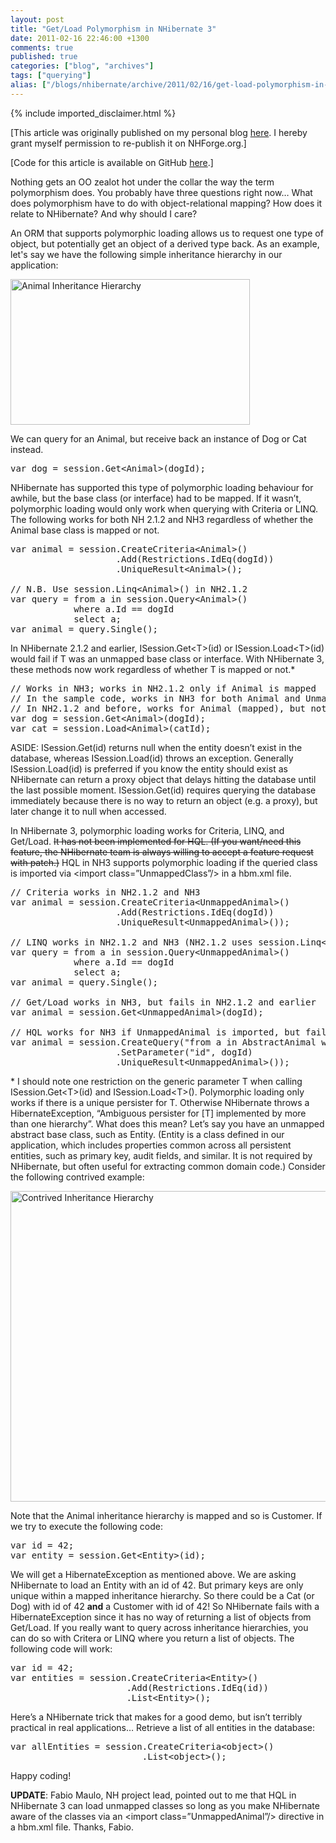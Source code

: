 ```yaml
---
layout: post
title: "Get/Load Polymorphism in NHibernate 3"
date: 2011-02-16 22:46:00 +1300
comments: true
published: true
categories: ["blog", "archives"]
tags: ["querying"]
alias: ["/blogs/nhibernate/archive/2011/02/16/get-load-polymorphism-in-nhibernate-3.aspx"]
---
```

<!-- more -->
{% include imported_disclaimer.html %}
<p>[This article was originally published on my personal blog <a href="http://jameskovacs.com/2011/02/16/getload-polymorphism-in-nhibernate-3/">here</a>. I hereby grant myself permission to re-publish it on NHForge.org.]</p>  <p>[Code for this article is available on GitHub <a href="https://github.com/JamesKovacs/NH3Features/tree/03-GetLoadPolymorphism-Updated">here</a>.]</p>  <p>Nothing gets an OO zealot hot under the collar the way the term polymorphism does. You probably have three questions right now… What does polymorphism have to do with object-relational mapping? How does it relate to NHibernate? And why should I care?</p>  <p>An ORM that supports polymorphic loading allows us to request one type of object, but potentially get an object of a derived type back. As an example, let's say we have the following simple inheritance hierarchy in our application:</p>  <p><img style="border-right-width: 0px; padding-left: 0px; padding-right: 0px; display: inline; border-top-width: 0px; border-bottom-width: 0px; border-left-width: 0px; padding-top: 0px" title="Animal Inheritance Hierarchy" border="0" alt="Animal Inheritance Hierarchy" src="/cfs-file.ashx/__key/CommunityServer.Blogs.Components.WeblogFiles/nhibernate/_5F00_ClassDiagram_5F00_35C5B6A3.png" width="383" height="233" /></p>  <p>We can query for an Animal, but receive back an instance of Dog or Cat instead.</p>  <pre class="brush: csharp;">var dog = session.Get&lt;Animal&gt;(dogId);</pre>

<p>NHibernate has supported this type of polymorphic loading behaviour for awhile, but the base class (or interface) had to be mapped. If it wasn’t, polymorphic loading would only work when querying with Criteria or LINQ. The following works for both NH 2.1.2 and NH3 regardless of whether the Animal base class is mapped or not.</p>

<pre class="brush: csharp;">var animal = session.CreateCriteria&lt;Animal&gt;()
                    .Add(Restrictions.IdEq(dogId))
                    .UniqueResult&lt;Animal&gt;();

// N.B. Use session.Linq&lt;Animal&gt;() in NH2.1.2
var query = from a in session.Query&lt;Animal&gt;()
            where a.Id == dogId
            select a;
var animal = query.Single();</pre>

<p>In NHibernate 2.1.2 and earlier, ISession.Get&lt;T&gt;(id) or ISession.Load&lt;T&gt;(id) would fail if T was an unmapped base class or interface. With NHibernate 3, these methods now work regardless of whether T is mapped or not.*</p>

<pre class="brush: csharp;">// Works in NH3; works in NH2.1.2 only if Animal is mapped
// In the sample code, works in NH3 for both Animal and UnmappedAnimal base classes
// In NH2.1.2 and before, works for Animal (mapped), but not UnmappedAnimal
var dog = session.Get&lt;Animal&gt;(dogId);
var cat = session.Load&lt;Animal&gt;(catId);</pre>

<p>ASIDE: ISession.Get(id) returns null when the entity doesn’t exist in the database, whereas ISession.Load(id) throws an exception. Generally ISession.Load(id) is preferred if you know the entity should exist as NHibernate can return a proxy object that delays hitting the database until the last possible moment. ISession.Get(id) requires querying the database immediately because there is no way to return an object (e.g. a proxy), but later change it to null when accessed.</p>

<p>In NHibernate 3, polymorphic loading works for Criteria, LINQ, and Get/Load. <strike>It has not been implemented for HQL. (If you want/need this feature, the NHibernate team is always willing to accept a feature request with patch.)</strike> HQL in NH3 supports polymorphic loading if the queried class is imported via &lt;import class=”UnmappedClass”/&gt; in a hbm.xml file.</p>

<pre class="brush: csharp;">// Criteria works in NH2.1.2 and NH3
var animal = session.CreateCriteria&lt;UnmappedAnimal&gt;()
                    .Add(Restrictions.IdEq(dogId))
                    .UniqueResult&lt;UnmappedAnimal&gt;());

// LINQ works in NH2.1.2 and NH3 (NH2.1.2 uses session.Linq&lt;T&gt;())
var query = from a in session.Query&lt;UnmappedAnimal&gt;()
            where a.Id == dogId
            select a;
var animal = query.Single();

// Get/Load works in NH3, but fails in NH2.1.2 and earlier
var animal = session.Get&lt;UnmappedAnimal&gt;(dogId);

// HQL works for NH3 if UnmappedAnimal is imported, but fails for NH2.1.2
var animal = session.CreateQuery(&quot;from a in AbstractAnimal where a.id = :id&quot;)
                    .SetParameter(&quot;id&quot;, dogId)
                    .UniqueResult&lt;UnmappedAnimal&gt;());</pre>

<p>* I should note one restriction on the generic parameter T when calling ISession.Get&lt;T&gt;(id) and ISession.Load&lt;T&gt;(). Polymorphic loading only works if there is a unique persister for T. Otherwise NHibernate throws a HibernateException, “Ambiguous persister for [T] implemented by more than one hierarchy”. What does this mean? Let’s say you have an unmapped abstract base class, such as Entity. (Entity is a class defined in our application, which includes properties common across all persistent entities, such as primary key, audit fields, and similar. It is not required by NHibernate, but often useful for extracting common domain code.) Consider the following contrived example:</p>

<p><img style="background-image: none; border-right-width: 0px; padding-left: 0px; padding-right: 0px; display: inline; border-top-width: 0px; border-bottom-width: 0px; border-left-width: 0px; padding-top: 0px" title="Contrived Inheritance Hierarchy" border="0" alt="Contrived Inheritance Hierarchy" src="/cfs-file.ashx/__key/CommunityServer.Blogs.Components.WeblogFiles/nhibernate/_5F00_ClassDiagram_5F00_215FF118.png" width="599" height="497" /></p>

<p>Note that the Animal inheritance hierarchy is mapped and so is Customer. If we try to execute the following code:</p>

<pre class="brush: csharp;">var id = 42;
var entity = session.Get&lt;Entity&gt;(id);</pre>

<p>We will get a HibernateException as mentioned above. We are asking NHibernate to load an Entity with an id of 42. But primary keys are only unique within a mapped inheritance hierarchy. So there could be a Cat (or Dog) with id of 42 <b>and</b> a Customer with id of 42! So NHibernate fails with a HibernateException since it has no way of returning a list of objects from Get/Load. If you really want to query across inheritance hierarchies, you can do so with Critera or LINQ where you return a list of objects. The following code will work:</p>

<pre class="brush: csharp;">var id = 42;
var entities = session.CreateCriteria&lt;Entity&gt;()
                      .Add(Restrictions.IdEq(id))
                      .List&lt;Entity&gt;();</pre>

<p>Here’s a NHibernate trick that makes for a good demo, but isn’t terribly practical in real applications… Retrieve a list of all entities in the database:</p>

<pre class="brush: csharp;">var allEntities = session.CreateCriteria&lt;object&gt;()
                         .List&lt;object&gt;();</pre>

<p>Happy coding!</p>

<p><strong>UPDATE</strong>: Fabio Maulo, NH project lead, pointed out to me that HQL in NHibernate 3 can load unmapped classes so long as you make NHibernate aware of the classes via an &lt;import class=”UnmappedAnimal”/&gt; directive in a hbm.xml file. Thanks, Fabio.</p>
